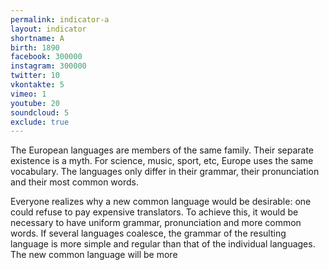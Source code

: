 ```yaml
---
permalink: indicator-a
layout: indicator
shortname: A
birth: 1890
facebook: 300000
instagram: 300000
twitter: 10
vkontakte: 5
vimeo: 1
youtube: 20
soundcloud: 5
exclude: true
---
```


The European languages are members of the same family. Their separate existence is a myth. For science, music, sport, etc, Europe uses the same vocabulary. The languages only differ in their grammar, their pronunciation and their most common words.

Everyone realizes why a new common language would be desirable: one could refuse to pay expensive translators. To achieve this, it would be necessary to have uniform grammar, pronunciation and more common words. If several languages coalesce, the grammar of the resulting language is more simple and regular than that of the individual languages. The new common language will be more
